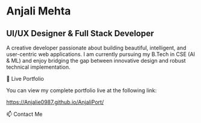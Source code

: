 <h1>Anjali Mehta</h1>
<h2>UI/UX Designer & Full Stack Developer</h2>
<p>A creative developer passionate about building beautiful, intelligent, and user-centric web applications. I am currently pursuing my B.Tech in CSE (AI & ML) and enjoy bridging the gap between innovative design and robust technical implementation.</p>

🚀 Live Portfolio
<p>You can view my complete portfolio live at the following link:</p>

https://Anjalie0987.github.io/AnjaliPort/



📫 Contact Me
<p align="left">
<a href="https://www.linkedin.com/in/anjali-mehta-50129b275/" target="_blank">

<a href="mailto:anjali0987mehta@gmail.com">

</a>
</p>
